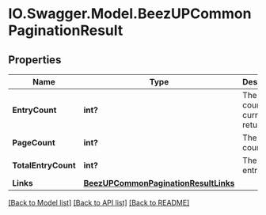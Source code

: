 # IO.Swagger.Model.BeezUPCommonPaginationResult
## Properties

Name | Type | Description | Notes
------------ | ------------- | ------------- | -------------
**EntryCount** | **int?** | The entry count currently returned | [optional] 
**PageCount** | **int?** | The page count | [optional] 
**TotalEntryCount** | **int?** | The total entry count | [optional] 
**Links** | [**BeezUPCommonPaginationResultLinks**](BeezUPCommonPaginationResultLinks.md) |  | [optional] 

[[Back to Model list]](../README.md#documentation-for-models) [[Back to API list]](../README.md#documentation-for-api-endpoints) [[Back to README]](../README.md)

